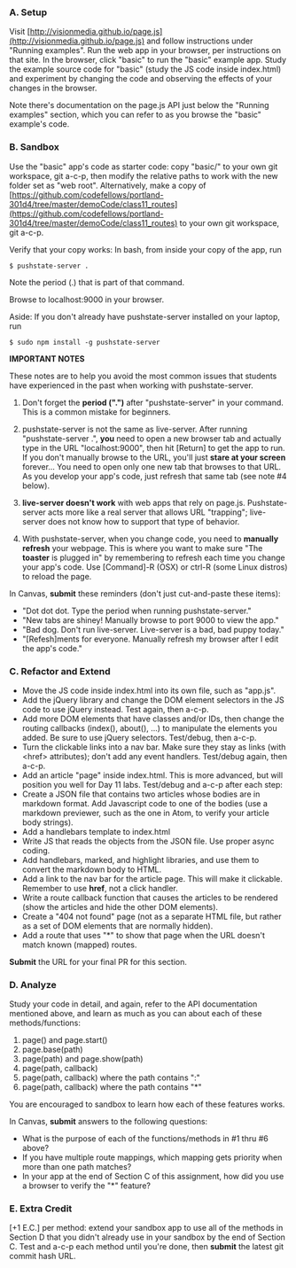 ### A. Setup
Visit [http://visionmedia.github.io/page.js](http://visionmedia.github.io/page.js) and follow instructions under "Running examples". Run the web app in your browser, per instructions on that site. In the browser, click "basic" to run the "basic" example app. Study the example source code for "basic" (study the JS code inside index.html) and experiment by changing the code and observing the effects of your changes in the browser.

 Note there's documentation on the page.js API just below the "Running examples" section, which you can refer to as you browse the "basic" example's code.

### B. Sandbox
Use the "basic" app's code as starter code: copy "basic/" to your own git workspace, git a-c-p, then modify the relative paths to work with the new folder set as "web root". Alternatively, make a copy of
[https://github.com/codefellows/portland-301d4/tree/master/demoCode/class11_routes](https://github.com/codefellows/portland-301d4/tree/master/demoCode/class11_routes) to your own git workspace, git a-c-p.

Verify that your copy works: In bash, from inside your copy of the app, run

    $ pushstate-server .

Note the period (.) that is part of that command.

Browse to localhost:9000 in your browser.

Aside: If you don't already have pushstate-server installed on your laptop, run

    $ sudo npm install -g pushstate-server

**IMPORTANT NOTES**

These notes are to help you avoid the most common issues that students have experienced in the past when working with pushstate-server.

1. Don't forget the **period (".")** after "pushstate-server" in your command. This is a common mistake for beginners.

2. pushstate-server is not the same as live-server. After running "pushstate-server .", **you** need to open a new browser tab and actually type in the URL "localhost:9000", then hit [Return] to get the app to run. If you don't manually browse to the URL, you'll just **stare at your screen** forever... You need to open only one new tab that browses to that URL. As you develop your app's code, just refresh that same tab (see note #4 below).

3. **live-server doesn't work** with web apps that rely on page.js. Pushstate-server acts more like a real server that allows URL "trapping"; live-server does not know how to support that type of behavior.

4. With pushstate-server, when you change code, you need to **manually refresh** your webpage. This is where you want to make sure "The **toaster** is plugged in" by remembering to refresh each time you change your app's code. Use [Command]-R (OSX) or ctrl-R (some Linux distros) to reload the page.

In Canvas, **submit** these reminders (don't just cut-and-paste these items):
- "Dot dot dot. Type the period when running pushstate-server."
- "New tabs are shiney! Manually browse to port 9000 to view the app."
- "Bad dog. Don't run live-server. Live-server is a bad, bad puppy today."
- "[Refesh]ments for everyone. Manually refresh my browser after I edit the app's code."

### C. Refactor and Extend
- Move the JS code inside index.html into its own file, such as "app.js".
- Add the jQuery library and change the DOM element selectors in the JS code to use jQuery instead. Test again, then a-c-p.
- Add more DOM elements that have classes and/or IDs, then change the routing callbacks (index(), about(), ...) to manipulate the elements you added. Be sure to use jQuery selectors. Test/debug, then a-c-p.
- Turn the clickable links into a nav bar. Make sure they stay as links (with &lt;href&gt; attributes); don't add any event handlers. Test/debug again, then a-c-p.
-  Add an article "page" inside index.html. This is more advanced, but will position you well for Day 11 labs. Test/debug and a-c-p after each step:
  - Create a JSON file that contains two articles whose bodies are in markdown format. Add Javascript code to one of the bodies (use a markdown previewer, such as the one in Atom, to verify your article body strings).
  - Add a handlebars template to index.html
  - Write JS that reads the objects from the JSON file. Use proper async coding.
  - Add handlebars, marked, and highlight libraries, and use them to convert the markdown body to HTML.
  - Add a link to the nav bar for the article page. This will make it clickable. Remember to use **href**, not a click handler.
  - Write a route callback function that causes the articles to be rendered (show the articles and hide the other DOM elements).
- Create a "404 not found" page (not as a separate HTML file, but rather as a set of DOM elements that are normally hidden).
- Add a route that uses "*" to show that page when the URL doesn't match known (mapped) routes.

**Submit** the URL for your final PR for this section.

### D. Analyze
Study your code in detail, and again, refer to the API documentation mentioned above, and learn as much as you can about each of these methods/functions:

1. page() and page.start()
2. page.base(path)
3. page(path) and page.show(path)
4. page(path, callback)
5. page(path, callback) where the path contains ":"
6. page(path, callback) where the path contains "*"

You are encouraged to sandbox to learn how each of these features works.

In Canvas, **submit** answers to the following questions:
- What is the purpose of each of the functions/methods in #1 thru #6 above?
- If you have multiple route mappings, which mapping gets priority when more than one path matches?
- In your app at the end of Section C of this assignment, how did you use a browser to verify the "*" feature?

### E. Extra Credit
[+1 E.C.] per method: extend your sandbox app to use all of the methods in Section D that you didn't already use in your sandbox by the end of Section C. Test and a-c-p each method until you're done, then **submit** the latest git commit hash URL.

